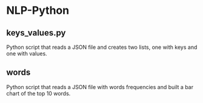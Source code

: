 # NLP-Python

## keys_values.py

Python script that reads a JSON file and creates two lists, one with keys and one with values.

## words
Python script that reads a JSON file with words frequencies and built a bar chart of the top 10 words. 
